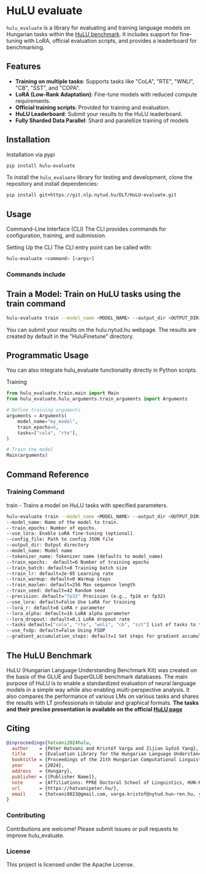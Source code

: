 # HuLU evaluate

`hulu_evaluate` is a library for evaluating and training language models on Hungarian tasks within the [HuLU benchmark](https://hulu.nytud.hu/). It includes support for fine-tuning with LoRA, official evaluation scripts, and provides a leaderboard for benchmarking.

## Features

- **Training on multiple tasks**: Supports tasks like "CoLA", "RTE", "WNLI", "CB", "SST", and "COPA".
- **LoRA (Low-Rank Adaptation)**: Fine-tune models with reduced compute requirements.
- **Official training scripts**: Provided for training and evaluation.
- **HuLU Leaderboard**: Submit your results to the HuLU leaderboard.
- **Fully Sharded Data Parallel**: Shard and paralellize training of models

## Installation

Installation via pypi

```bash
pip install hulu-evaluate
```

To install the `hulu_evaluate` library for testing and development, clone the repository and install dependencies:

```bash
pip install git+https://git.nlp.nytud.hu/DLT/HuLU-evaluate.git
```

## Usage

Command-Line Interface (CLI)
The CLI provides commands for configuration, training, and submission.

Setting Up the CLI
The CLI entry point can be called with:

```bash
hulu-evaluate <command> [<args>]
```

### Commands include

## Train a Model: Train on HuLU tasks using the train command

```bash
hulu-evaluate train --model_name <MODEL_NAME> --output_dir <OUTPUT_DIR> --train_epochs 6 --train_batch 8
```

You can submit your results on the hulu.nytud.hu webpage. The results are created by default in the "HuluFinetune" directory.

## Programmatic Usage

You can also integrate hulu_evaluate functionality directly in Python scripts.

Training

```python
from hulu_evaluate.train.main import Main
from hulu_evaluate.hulu_arguments.train_arguments import Arguments

# Define training arguments
arguments = Arguments(
    model_name="my_model",
    train_epochs=6,
    tasks=["cola", "rte"],
)

# Train the model
Main(arguments)
```

## Command Reference

### Training Command

train - Trains a model on HuLU tasks with specified parameters.

```bash
hulu-evaluate train --model_name <MODEL_NAME> --output_dir <OUTPUT_DIR> --train_epochs <EPOCHS>
--model_name: Name of the model to train.
--train_epochs: Number of epochs.
--use_lora: Enable LoRA fine-tuning (optional).
--config_file: Path to config JSON file
--output_dir: Output directory
--model_name: Model name
--tokenizer_name: Tokenizer name (defaults to model_name)
--train_epochs:  default=6 Number of training epochs
--train_batch: default=8 Training batch size
--train_lr: default=2e-05 Learning rate
--train_warmup: default=0 Warmup steps
--train_maxlen: default=256 Max sequence length
--train_seed: default=42 Random seed
--precision: default="fp32" Precision (e.g., fp16 or fp32)
--use_lora: default=False Use LoRA for training
--lora_r: default=8 LoRA r parameter
--lora_alpha: default=16 LoRA alpha parameter
--lora_dropout: default=0.1 LoRA dropout rate
--tasks default=["cola", "rte", "wnli", "cb", "sst"] List of tasks to train on
--use_fsdp: default=False Using FSDP
--gradient_accumulation_steps: default=1 Set steps for gradient accumulation
```

## The HuLU Benchmark

HuLU (Hungarian Language Understanding Benchmark Kit) was created on the basis of the GLUE and SuperGLUE benchmark databases. The main purpose of HuLU is to enable a standardized evaluation of neural language models in a simple way while also enabling multi-perspective analysis. It also compares the performance of various LMs on various tasks and shares the results with LT professionals in tabular and graphical formats.
**The tasks and their precise presentation is available on the official [HuLU page](https://hulu.nytud.hu/tasks)**

## Citing

```bibtex
@inproceedings{hatvani2024hulu,
  author    = {Péter Hatvani and Kristóf Varga and Zijian Győző Yang},
  title     = {Evaluation Library for the Hungarian Language Understanding Benchmark (HuLU)},
  booktitle = {Proceedings of the 21th Hungarian Computational Linguistics Conference},
  year      = {2024},
  address   = {Hungary},
  publisher = {[Publisher Name]},
  note      = {Affiliations: PPKE Doctoral School of Linguistics, HUN-REN Hungarian Research Center for Linguistics},
  url       = {https://hatvanipeter.hu/},
  email     = {hatvani9823@gmail.com, varga.kristof@nytud.hun-ren.hu, yang.zijian.gyozo@nytud.hun-ren.hu}
}
```

### Contributing

Contributions are welcome! Please submit issues or pull requests to improve hulu_evaluate.

### License

This project is licensed under the Apache License.
